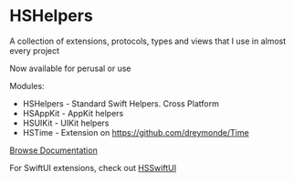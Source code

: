 # HSHelpers

A collection of extensions, protocols, types and views that I use in almost every project

Now available for perusal or use

Modules:

* HSHelpers - Standard Swift Helpers. Cross Platform
* HSAppKit - AppKit helpers
* HSUIKit - UIKit helpers
* HSTime - Extension on https://github.com/dreymonde/Time


[Browse Documentation](https://swiftpackageindex.com/confusedvorlon/hshelpers/master/documentation/hshelpers/)

For SwiftUI extensions, check out [HSSwiftUI](https://github.com/ConfusedVorlon/HSSwiftUI)
